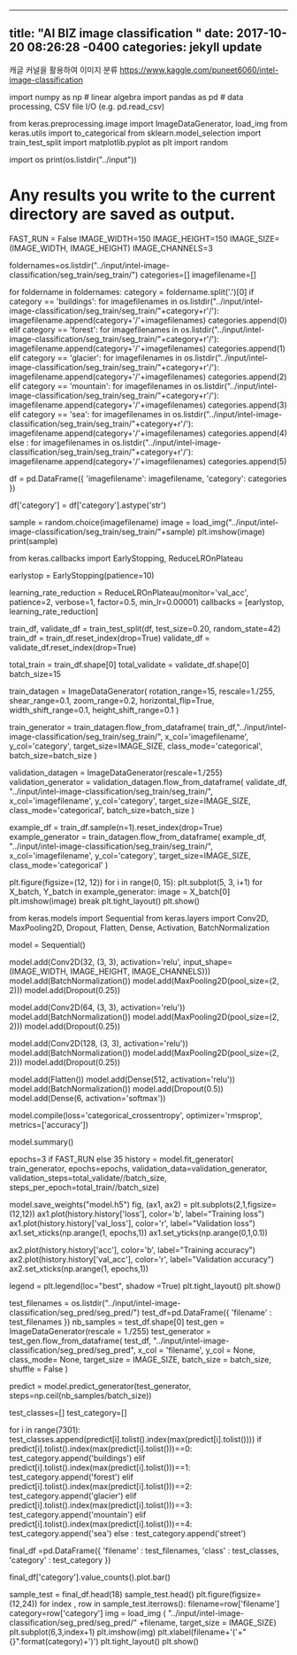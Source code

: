 
---
title: "AI BIZ image classification "
date: 2017-10-20 08:26:28 -0400
categories: jekyll update
---

캐글 커널을 활용하여 이미지 분류
https://www.kaggle.com/puneet6060/intel-image-classification

import numpy as np # linear algebra
import pandas as pd # data processing, CSV file I/O (e.g. pd.read_csv)

from keras.preprocessing.image import ImageDataGenerator, load_img
from keras.utils import to_categorical
from sklearn.model_selection import train_test_split
import matplotlib.pyplot as plt
import random

import os
print(os.listdir("../input"))
# Any results you write to the current directory are saved as output.


FAST_RUN = False
IMAGE_WIDTH=150
IMAGE_HEIGHT=150
IMAGE_SIZE=(IMAGE_WIDTH, IMAGE_HEIGHT)
IMAGE_CHANNELS=3

foldernames=os.listdir("../input/intel-image-classification/seg_train/seg_train/")
categories=[]
imagefilename=[]


for foldername in foldernames:
    category = foldername.split('.')[0]
    if category == 'buildings':
        for imagefilenames in os.listdir("../input/intel-image-classification/seg_train/seg_train/"+category+r'/'):
            imagefilename.append(category+'/'+imagefilenames)
            categories.append(0)
    elif category == 'forest':
        for imagefilenames in os.listdir("../input/intel-image-classification/seg_train/seg_train/"+category+r'/'):
            imagefilename.append(category+'/'+imagefilenames)
            categories.append(1)
    elif category == 'glacier':
        for imagefilenames in os.listdir("../input/intel-image-classification/seg_train/seg_train/"+category+r'/'):
            imagefilename.append(category+'/'+imagefilenames)
            categories.append(2)
    elif category == 'mountain':
        for imagefilenames in os.listdir("../input/intel-image-classification/seg_train/seg_train/"+category+r'/'):
            imagefilename.append(category+'/'+imagefilenames)
            categories.append(3)
    elif category == 'sea':
        for imagefilenames in os.listdir("../input/intel-image-classification/seg_train/seg_train/"+category+r'/'):
            imagefilename.append(category+'/'+imagefilenames)
            categories.append(4)       
    else :
        for imagefilenames in os.listdir("../input/intel-image-classification/seg_train/seg_train/"+category+r'/'):
            imagefilename.append(category+'/'+imagefilenames)
            categories.append(5)

df = pd.DataFrame({
    'imagefilename': imagefilename,
    'category': categories
})

df['category'] = df['category'].astype('str')

sample = random.choice(imagefilename)
image = load_img("../input/intel-image-classification/seg_train/seg_train/"+sample)
plt.imshow(image)
print(sample)

from keras.callbacks import EarlyStopping, ReduceLROnPlateau

earlystop = EarlyStopping(patience=10)

learning_rate_reduction = ReduceLROnPlateau(monitor='val_acc', 
                                            patience=2, 
                                            verbose=1, 
                                            factor=0.5, 
                                            min_lr=0.00001)
callbacks = [earlystop, learning_rate_reduction]

train_df, validate_df = train_test_split(df, test_size=0.20, random_state=42)
train_df = train_df.reset_index(drop=True)
validate_df = validate_df.reset_index(drop=True)

total_train = train_df.shape[0]
total_validate = validate_df.shape[0]
batch_size=15

train_datagen = ImageDataGenerator(
    rotation_range=15,
    rescale=1./255,
    shear_range=0.1,
    zoom_range=0.2,
    horizontal_flip=True,
    width_shift_range=0.1,
    height_shift_range=0.1
)

train_generator = train_datagen.flow_from_dataframe(
    train_df,"../input/intel-image-classification/seg_train/seg_train/", 
    x_col='imagefilename',
    y_col='category',
    target_size=IMAGE_SIZE,
    class_mode='categorical',
    batch_size=batch_size
)

validation_datagen = ImageDataGenerator(rescale=1./255)
validation_generator = validation_datagen.flow_from_dataframe(
    validate_df, 
   "../input/intel-image-classification/seg_train/seg_train/", 
    x_col='imagefilename',
    y_col='category',
    target_size=IMAGE_SIZE,
    class_mode='categorical',
    batch_size=batch_size
)

example_df = train_df.sample(n=1).reset_index(drop=True)
example_generator = train_datagen.flow_from_dataframe(
    example_df, 
    "../input/intel-image-classification/seg_train/seg_train/", 
    x_col='imagefilename',
    y_col='category',
    target_size=IMAGE_SIZE,
    class_mode='categorical'
)

plt.figure(figsize=(12, 12))
for i in range(0, 15):
    plt.subplot(5, 3, i+1)
    for X_batch, Y_batch in example_generator:
        image = X_batch[0]
        plt.imshow(image)
        break
plt.tight_layout()
plt.show()

from keras.models import Sequential
from keras.layers import Conv2D, MaxPooling2D, Dropout, Flatten, Dense, Activation, BatchNormalization

model = Sequential()

model.add(Conv2D(32, (3, 3), activation='relu', input_shape=(IMAGE_WIDTH, IMAGE_HEIGHT, IMAGE_CHANNELS)))
model.add(BatchNormalization())
model.add(MaxPooling2D(pool_size=(2, 2)))
model.add(Dropout(0.25))

model.add(Conv2D(64, (3, 3), activation='relu'))
model.add(BatchNormalization())
model.add(MaxPooling2D(pool_size=(2, 2)))
model.add(Dropout(0.25))

model.add(Conv2D(128, (3, 3), activation='relu'))
model.add(BatchNormalization())
model.add(MaxPooling2D(pool_size=(2, 2)))
model.add(Dropout(0.25))

model.add(Flatten())
model.add(Dense(512, activation='relu'))
model.add(BatchNormalization())
model.add(Dropout(0.5))
model.add(Dense(6, activation='softmax'))

model.compile(loss='categorical_crossentropy', optimizer='rmsprop', metrics=['accuracy'])

model.summary()

epochs=3 if FAST_RUN else 35
history = model.fit_generator(
    train_generator, 
    epochs=epochs,
    validation_data=validation_generator,
    validation_steps=total_validate//batch_size,
    steps_per_epoch=total_train//batch_size)

model.save_weights("model.h5")
fig, (ax1, ax2) = plt.subplots(2,1,figsize=(12,12))
ax1.plot(history.history['loss'], color='b', label="Training loss")
ax1.plot(history.history['val_loss'], color='r', label="Validation loss")
ax1.set_xticks(np.arange(1, epochs,1))
ax1.set_yticks(np.arange(0,1,0.1))

ax2.plot(history.history['acc'], color='b', label="Training accuracy")
ax2.plot(history.history['val_acc'], color='r', label="Validation accuracy")
ax2.set_xticks(np.arange(1, epochs,1))

legend = plt.legend(loc="best", shadow =True)
plt.tight_layout()
plt.show()

test_filenames = os.listdir("../input/intel-image-classification/seg_pred/seg_pred/")
test_df=pd.DataFrame({
    'filename' : test_filenames
})
nb_samples = test_df.shape[0]
test_gen = ImageDataGenerator(rescale = 1./255)
test_generator = test_gen.flow_from_dataframe(
    test_df,
    "../input/intel-image-classification/seg_pred/seg_pred",
    x_col = 'filename',
    y_col = None, 
    class_mode= None,
    target_size = IMAGE_SIZE,
    batch_size = batch_size,
    shuffle = False
)

predict = model.predict_generator(test_generator, steps=np.ceil(nb_samples/batch_size))

test_classes=[]
test_category=[]

for i in range(7301):
    test_classes.append(predict[i].tolist().index(max(predict[i].tolist())))
    if predict[i].tolist().index(max(predict[i].tolist()))==0:
        test_category.append('buildings')
    elif predict[i].tolist().index(max(predict[i].tolist()))==1:
        test_category.append('forest')
    elif predict[i].tolist().index(max(predict[i].tolist()))==2:
        test_category.append('glacier')
    elif predict[i].tolist().index(max(predict[i].tolist()))==3:
        test_category.append('mountain')
    elif predict[i].tolist().index(max(predict[i].tolist()))==4:
        test_category.append('sea')
    else :
        test_category.append('street')

final_df =pd.DataFrame({
'filename' : test_filenames,
'class' : test_classes,
'category' : test_category
})

final_df['category'].value_counts().plot.bar()


sample_test = final_df.head(18)
sample_test.head()
plt.figure(figsize=(12,24))
for index , row in sample_test.iterrows():
    filename=row['filename']
    category=row['category']
    img = load_img ( "../input/intel-image-classification/seg_pred/seg_pred/" +filename,
                target_size = IMAGE_SIZE)
    plt.subplot(6,3,index+1)
    plt.imshow(img)
    plt.xlabel(filename+'('+"{}".format(category)+')')
plt.tight_layout()
plt.show()

